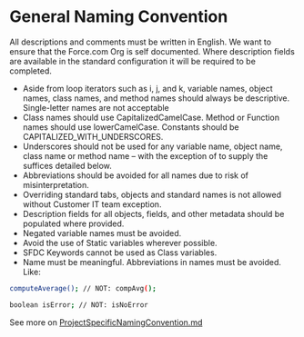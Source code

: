 # General Naming Convention

All descriptions and comments must be written in English. We want to ensure that the Force.com Org is self documented. Where description fields are available in the standard configuration it will be required to be completed.

  - Aside from loop iterators such as i, j, and k, variable names, object names, class names, and method names should always be descriptive. Single-letter names are not acceptable
- Class names should use CapitalizedCamelCase. Method or Function names should use lowerCamelCase. Constants should be CAPITALIZED_WITH_UNDERSCORES.
-   Underscores should not be used for any variable name, object name, class name or method name – with the exception of to supply the suffices detailed below.
-   Abbreviations should be avoided for all names due to risk of misinterpretation.
-   Overriding standard tabs, objects and standard names is not allowed without Customer IT team exception.
-   Description fields for all objects, fields, and other metadata should be populated where provided.
-   Negated variable names must be avoided.
-   Avoid the use of Static variables wherever possible.
-   SFDC Keywords cannot be used as Class variables.
-   Name must be meaningful. Abbreviations in names must be avoided. Like:


```sh
computeAverage(); // NOT: compAvg();
```


```sh
boolean isError; // NOT: isNoError
```
See more on [ProjectSpecificNamingConvention.md](https://github.com/ckprajkumar/sfdc/blob/master/ProjectSpecificNamingConvention.md)
